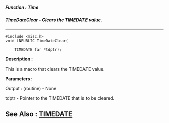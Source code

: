 ##### Function : Time
##### TimeDateClear - Clears the TIMEDATE value.
---
```
#include <misc.h>
void LNPUBLIC TimeDateClear(

	TIMEDATE far *tdptr);
```
**Description :**

This is a macro that clears the TIMEDATE value.

**Parameters :**

Output :
(routine)  -  None


tdptr  -  Pointer to the TIMEDATE that is to be cleared.


**See Also :**
[TIMEDATE](/domino-c-api-docs/reference/Data/TIMEDATE)
---
